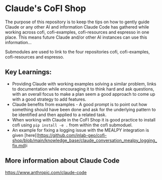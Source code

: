 # Claude's CoFI Shop

The purpose of this repository is to keep the tips on how to gently guide Claude or any other AI and 
information Claude Code has gathered while working across cofi, cofi-examples, cofi-resources and 
espresso in one place. This means future Claude and/or other AI instances can use this information... 

Submodules are used to link to the four repositories cofi, cofi-examples, cofi-resources and espresso.

## Key Learnings:

- Providing Claude with working examples solving a similar problem, links to documentation while encouraging it to think hard and ask questions, with an overall focus to make a plan seem a good approach to come up with a good strategy to add features.
- Claude benefits from examples  - A good prompt is to point out how something should have been done and ask for the underlying pattern to be identified and then applied to a related task.
- When working with Claude in the CoFI Shop it is good practice to install cofi using `pip install -e .` from within the cofi submoduel.
- An example for fixing a logging issue with the MEALPY integration is given [here[(https://github.com/inlab-geo/cofi-shop/blob/main/knowledge_base/claude_conversation_mealpy_logging_fix.md)i
## More information about Claude Code

https://www.anthropic.com/claude-code



